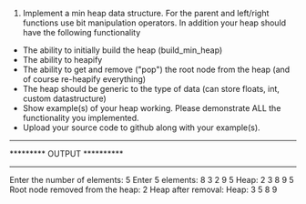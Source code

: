 1. Implement a min heap data structure. For the parent and left/right functions use bit manipulation operators.
In addition your heap should have the following functionality

- The ability to initially build the heap (build_min_heap)
- The ability to heapify
- The ability to get and remove ("pop") the root node from the heap (and of course re-heapify everything)
- The heap should be generic to the type of data (can store floats, int, custom datastructure)
- Show example(s) of your heap working. Please demonstrate ALL the functionality you implemented.
- Upload your source code to github along with your example(s).


***************************
********* OUTPUT **********
***************************

Enter the number of elements: 5
Enter 5 elements: 8 3 2 9 5
Heap: 2 3 8 9 5 
Root node removed from the heap: 2
Heap after removal:
Heap: 3 5 8 9 
